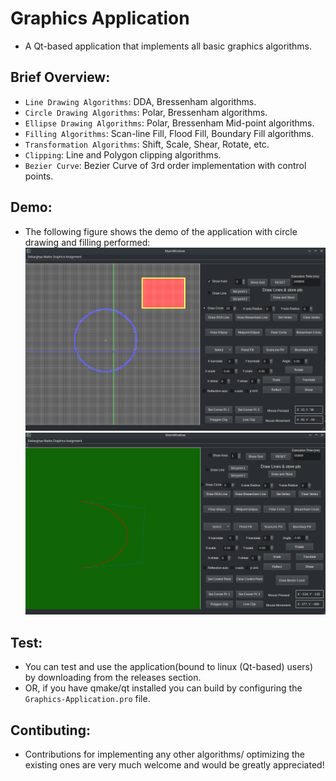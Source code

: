 # Graphics Application

- A Qt-based application that implements all basic graphics algorithms.

## Brief Overview:

- `Line Drawing Algorithms`: DDA, Bressenham algorithms.
- `Circle Drawing Algorithms`: Polar, Bressenham algorithms.
- `Ellipse Drawing Algorithms`: Polar, Bressenham Mid-point algorithms.
- `Filling Algorithms`: Scan-line Fill, Flood Fill, Boundary Fill algorithms.
- `Transformation Algorithms`: Shift, Scale, Shear, Rotate, etc.
- `Clipping`: Line and Polygon clipping algorithms.
- `Bezier Curve`: Bezier Curve of 3rd order implementation with control points.

## Demo:
- The following figure shows the demo of the application with circle drawing and filling performed:<br>
![Screenshot](./ss.png)
![Screenshot](./ss2.png)

## Test:
- You can test and use the application(bound to linux (Qt-based) users) by downloading from the releases section.
- OR, if you have qmake/qt installed you can build by configuring the `Graphics-Application.pro` file.

## Contibuting:
- Contributions for implementing any other algorithms/ optimizing the existing ones are very much welcome and would be greatly appreciated!
